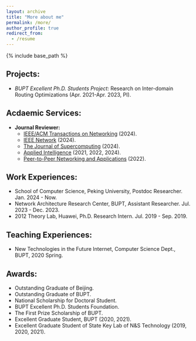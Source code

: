 ```yaml
---
layout: archive
title: "More about me"
permalink: /more/
author_profile: true
redirect_from:
  - /resume
---
```


{% include base_path %}

## Projects:
  - *BUPT Excellent Ph.D. Students Project:* Research on Inter-domain Routing Optimizations (Apr. 2021-Apr. 2023, PI).

## Acdaemic Services:
  - **Journal Reviewer:** 
      - [IEEE/ACM Transactions on Networking](https://www.computer.org/csdl/journal/nt) (2024).
      - [IEEE Network](https://www.comsoc.org/publications/magazines/ieee-network) (2024).
      - [The Journal of Supercomputing](https://link.springer.com/journal/11227/volumes-and-issues?utm_medium=affiliate&utm_source=baidu&utm_content=banner&utm_term=null&utm_campaign=CONR_JRNLS_DEC1_CN_CNPL_00340_HPAUT) (2024).
      - [Applied Intelligence](https://www.springer.com/journal/10489/) (2021, 2022, 2024).
      - [Peer-to-Peer Networking and Applications](https://www.springer.com/journal/12083) (2022).

## Work Experiences:
  - School of Computer Science, Peking University, Postdoc Researcher. Jan. 2024 - Now.
  - Network Architecture Research Center, BUPT, Assistant Researcher. Jul. 2023 - Dec. 2023.
  - 2012 Theory Lab, Huawei, Ph.D. Research Intern. Jul. 2019 - Sep. 2019.

## Teaching Experiences:
  - New Technologies in the Future Internet, Computer Science Dept., BUPT, 2020 Spring.
  
## Awards:
  - Outstanding Graduate of Beijing.
  - Outstanding Graduate of BUPT.
  - National Scholarship for Doctoral Student.
  - BUPT Excellent Ph.D. Students Foundation.
  - The First Prize Scholarship of BUPT.
  - Excellent Graduate Student, BUPT (2020, 2021).
  - Excellent Graduate Student of State Key Lab of N&S Technology (2019, 2020, 2021).
